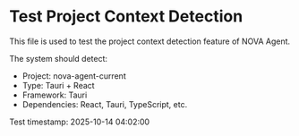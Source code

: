 # Test Project Context Detection

This file is used to test the project context detection feature of NOVA Agent.

The system should detect:
- Project: nova-agent-current
- Type: Tauri + React
- Framework: Tauri
- Dependencies: React, Tauri, TypeScript, etc.

Test timestamp: 2025-10-14 04:02:00
